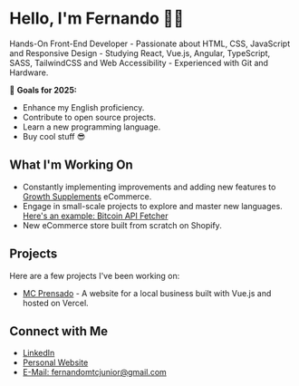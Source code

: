 # Hello, I'm Fernando 🧑‍💻

Hands-On Front-End Developer - Passionate about HTML, CSS, JavaScript and Responsive Design - Studying React, Vue.js, Angular, TypeScript, SASS, TailwindCSS and Web Accessibility - Experienced with Git and Hardware.

🎯 **Goals for 2025:**
  - Enhance my English proficiency.
  - Contribute to open source projects.
  - Learn a new programming language.
  - Buy cool stuff 😎

## What I'm Working On

- Constantly implementing improvements and adding new features to [Growth Supplements](https://www.gsuplementos.com.br/) eCommerce.
- Engage in small-scale projects to explore and master new languages. [Here's an example: Bitcoin API Fetcher](https://github.com/fernandojrdev/bitcoin-api-fetcher) 
- New eCommerce store built from scratch on Shopify.

## Projects

Here are a few projects I've been working on:

- [MC Prensado]((https://mcprensado.com.br/links)) - A website for a local business built with Vue.js and hosted on Vercel.

## Connect with Me

- [LinkedIn](https://www.linkedin.com/in/feferjr/)
- [Personal Website](https://fernandojr.vercel.app/)
- [E-Mail: fernandomtcjunior@gmail.com](mailto:fernandomtcjunior@gmail.com)
